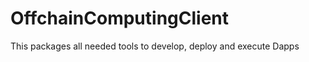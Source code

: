 OffchainComputingClient
=======================

This packages all needed tools to develop, deploy and execute Dapps

